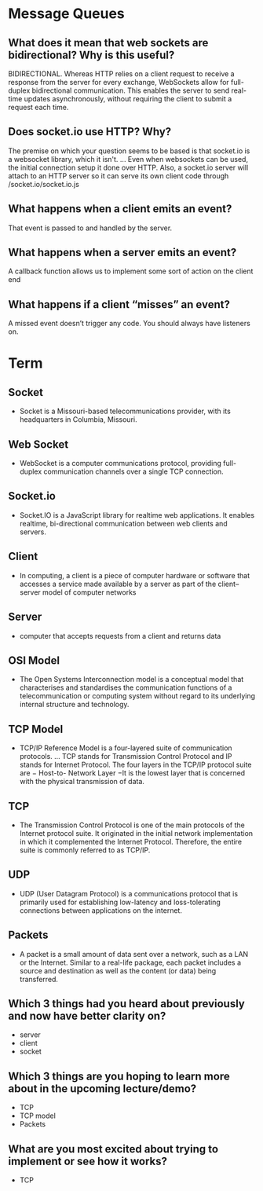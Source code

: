 # Message Queues

## What does it mean that web sockets are bidirectional? Why is this useful?
BIDIRECTIONAL. Whereas HTTP relies on a client request to receive a response from the server for every exchange, WebSockets allow for full-duplex bidirectional communication. This enables the server to send real-time updates asynchronously, without requiring the client to submit a request each time.

## Does socket.io use HTTP? Why?
The premise on which your question seems to be based is that socket.io is a websocket library, which it isn't. ... Even when websockets can be used, the initial connection setup it done over HTTP. Also, a socket.io server will attach to an HTTP server so it can serve its own client code through /socket.io/socket.io.js 

## What happens when a client emits an event?
That event is passed to and handled by the server.

## What happens when a server emits an event?
A callback function allows us to implement some sort of action on the client end

## What happens if a client “misses” an event?
A missed event doesn’t trigger any code. You should always have listeners on.


# Term

## Socket
- Socket is a Missouri-based telecommunications provider, with its headquarters in Columbia, Missouri.

## Web Socket
- WebSocket is a computer communications protocol, providing full-duplex communication channels over a single TCP connection.

## Socket.io
- Socket.IO is a JavaScript library for realtime web applications. It enables realtime, bi-directional communication between web clients and servers.

## Client
- In computing, a client is a piece of computer hardware or software that accesses a service made available by a server as part of the client–server model of computer networks

## Server
- computer that accepts requests from a client and returns data

## OSI Model
- The Open Systems Interconnection model is a conceptual model that characterises and standardises the communication functions of a telecommunication or computing system without regard to its underlying internal structure and technology.

## TCP Model
- TCP/IP Reference Model is a four-layered suite of communication protocols. ... TCP stands for Transmission Control Protocol and IP stands for Internet Protocol. The four layers in the TCP/IP protocol suite are − Host-to- Network Layer −It is the lowest layer that is concerned with the physical transmission of data.

## TCP
- The Transmission Control Protocol is one of the main protocols of the Internet protocol suite. It originated in the initial network implementation in which it complemented the Internet Protocol. Therefore, the entire suite is commonly referred to as TCP/IP.

## UDP
- UDP (User Datagram Protocol) is a communications protocol that is primarily used for establishing low-latency and loss-tolerating connections between applications on the internet.

## Packets
- A packet is a small amount of data sent over a network, such as a LAN or the Internet. Similar to a real-life package, each packet includes a source and destination as well as the content (or data) being transferred.


## Which 3 things had you heard about previously and now have better clarity on?
- server
- client
- socket

## Which 3 things are you hoping to learn more about in the upcoming lecture/demo?
- TCP
- TCP model
- Packets

## What are you most excited about trying to implement or see how it works?
- TCP